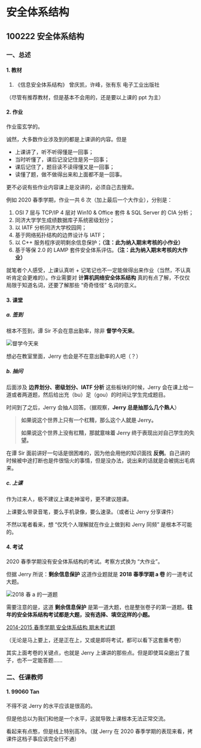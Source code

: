 # 安全体系结构

## 100222 安全体系结构

### 一、总述

#### 1. 教材

1. 《信息安全体系结构》 曾庆凯，许峰，张有东 电子工业出版社

（尽管有推荐教材，但是基本不会用的，还是要以上课的 ppt 为主）

#### 2. 作业

作业蛮玄学的。

诚然，大多数作业涉及到的都是上课讲的内容。但是

* 上课讲了，听不听得懂是一回事；
* 当时听懂了，课后记没记住是另一回事；
* 课后记住了，题目读不读得懂又是一回事；
* 读懂了题，做不做得出来和上面都不是一回事。

更不必说有些作业内容课上是没讲的，必须自己去搜索。

例如 2020 春季学期，作业一共 6 次（加上最后一个大作业），分别是：

1. OSI 7 层与 TCP/IP 4 层对 Win10 & Office 套件 & SQL Server 的 CIA 分析；
2. 同济大学学生成绩数据库子系统密级划分；
3. 以 IATF 分析同济大学校园网；
4. 基于网络拓扑结构的边界设计与 IATF；
5. 以 C++ 服务程序说明剩余信息保护；**（注：此为纳入期末考核的小作业）**
6. 基于等保 2.0 的 LAMP 套件安全体系评估。**（注：此为纳入期末考核的大作业）**

就笔者个人感受，上课认真听 + 记笔记也不一定能做得出来作业（当然，不认真听肯定会更难的）。作业需要对 **计算机网络安全体系结构** 真的有点了解，不仅仅局限于知道名词，还要了解那些 “奇奇怪怪” 名词的意义。

#### 3. 课堂

##### a. 签到

根本不签到，谭 Sir 不会在意出勤率，除非 **督学今天来**。

![督学今天来](https://github.com/TJ-CSCCG/TJCS-Images/raw/TJCS-Course/100222_安全体系结构/img/督学今天来.png)

想必在教室里面，Jerry 也会是不在意出勤率的人吧（？）

##### b. 抽问

后面涉及 **边界划分、密级划分、IATF 分析** 这些板块的时候，Jerry 会在课上给一道或者两道题，然后给出充（bu）足（gou）的时间让学生完成题目。

时间到了之后，Jerry 会抽人回答。（据观察，**Jerry 总是抽那么几个熟人**）

> **如果说这个世界上只有一个杠精，那么这个人就是 Jerry。**
>
> **如果说这个世界上没有杠精，那就意味着 Jerry 终于表现出对自己学生的失望。**

在谭 Sir 面前讲好一句话是很困难的，因为他会用他的知识面找 **反例**。自己讲的时候被中途打断也是件很恼火的事情，但是没办法，说出来的话就是会被挑出毛病来。

##### c. 上课

作为过来人，极不建议上课走神溜号，更不建议翘课。

上课要么带录音笔，要么手机录像，要么速录。（或者让 Jerry 分享课件）

不然以笔者看来，想 “仅凭个人理解就在作业上做到和 Jerry 同频” 是根本不可能的。

#### 4. 考试

2020 春季学期没有安全体系结构的考试。考察方式换为 “大作业”。

但据 Jerry 所说：**剩余信息保护** 这道作业题就是 **2018 春季学期 a 卷** 的一道考试大题。

![2018 春 a 的一道题](https://github.com/TJ-CSCCG/TJCS-Images/raw/TJCS-Course/100222_安全体系结构/img/2018春的一道.png)

需要注意的是，这道 **剩余信息保护** 是第一道大题，也是整张卷子的第一道题。**往年的安全体系结构考试都是大题，没有选择、填空这样的小题。**

[2014-2015 春季学期 安全体系结构 期末考试题](https://wenku.baidu.com/view/5f0caf0f2f3f5727a5e9856a561252d380eb202f.html)

（无论是马上要上，还是正在上，又或是即将考试，都可以看下这套重考卷）

其实上面考卷的关键点，也就是 Jerry 上课讲的那些点。但是即使耳朵磨出了茧子，也不一定能答题……

### 二、任课教师

#### 1. 99060 Tan

不得不说 Jerry 的水平应该是很高的。

但是他总以为我们和他是一个水平，这就导致上课根本无法正常交流。

看起来有点憨，但是线上特别高冷。（就 Jerry 在 2020 春季学期的表现来看，拷课件这档子事应该完全行不通）
